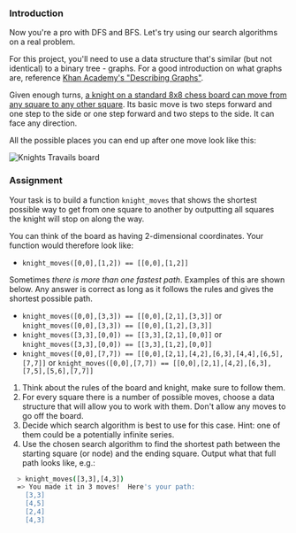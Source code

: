 ### Introduction

Now you're a pro with DFS and BFS.  Let's try using our search algorithms on a real problem.

For this project, you'll need to use a data structure that's similar (but not identical) to a binary tree - graphs. For a good introduction on what graphs are, reference [Khan Academy's "Describing Graphs"](https://www.khanacademy.org/computing/computer-science/algorithms/graph-representation/a/describing-graphs).

Given enough turns, [a knight on a standard 8x8 chess board can move from any square to any other square](https://cdn.statically.io/gh/TheOdinProject/curriculum/284f0cdc998be7e4751e29e8458323ad5d320303/ruby_programming/computer_science/project_knights_travails/imgs/00.png). Its basic move is two steps forward and one step to the side or one step forward and two steps to the side.  It can face any direction.

All the possible places you can end up after one move look like this:

![Knights Travails board](https://cdn.statically.io/gh/TheOdinProject/curriculum/d30038e0aaca1f35e58e205e37a21b2c9d31053d/ruby/computer_science/project_knights_travails/imgs/01.png)

### Assignment

Your task is to build a function `knight_moves` that shows the shortest possible way to get from one square to another by outputting all squares the knight will stop on along the way.

You can think of the board as having 2-dimensional coordinates.  Your function would therefore look like:

- `knight_moves([0,0],[1,2]) == [[0,0],[1,2]]`

<div class="lesson-note" markdown="1">

Sometimes *there is more than one fastest path*. Examples of this are shown below. Any answer is correct as long as it follows the rules and gives the shortest possible path.

- `knight_moves([0,0],[3,3]) == [[0,0],[2,1],[3,3]]` or `knight_moves([0,0],[3,3]) == [[0,0],[1,2],[3,3]]`
- `knight_moves([3,3],[0,0]) == [[3,3],[2,1],[0,0]]` or `knight_moves([3,3],[0,0]) == [[3,3],[1,2],[0,0]]`
- `knight_moves([0,0],[7,7]) == [[0,0],[2,1],[4,2],[6,3],[4,4],[6,5],[7,7]]` or `knight_moves([0,0],[7,7]) == [[0,0],[2,1],[4,2],[6,3],[7,5],[5,6],[7,7]]`

</div>

<div class="lesson-content__panel" markdown="1">

1. Think about the rules of the board and knight, make sure to follow them.
1. For every square there is a number of possible moves, choose a data structure that will allow you to work with them.  Don't allow any moves to go off the board.
1. Decide which search algorithm is best to use for this case.  Hint: one of them could be a potentially infinite series.
1. Use the chosen search algorithm to find the shortest path between the starting square (or node) and the ending square.  Output what that full path looks like, e.g.:

```bash
  > knight_moves([3,3],[4,3])
  => You made it in 3 moves!  Here's your path:
    [3,3]
    [4,5]
    [2,4]
    [4,3]
```

</div>
